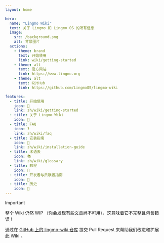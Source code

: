 ```yaml
---
layout: home

hero:
  name: "Lingmo Wiki"
  text: 关于 Lingmo 和 Lingmo OS 的所有信息
  image:
    src: /background.png
    alt: 背景图片
  actions:
    - theme: brand
      text: 开始使用
      link: wiki/getting-started
    - theme: alt
      text: 官方网站
      link: https://www.lingmo.org
    - theme: alt
      text: GitHub
      link: https://github.com/LingmoOS/lingmo-wiki

features:
  - title: 开始使用
    icon: 🚀
    link: zh/wiki/getting-started
  - title: 关于 Lingmo Wiki
    icon: 📕
  - title: FAQ
    icon: ❓
    link: zh/wiki/faq
  - title: 安装指南
    icon: 💾
    link: zh/wiki/installation-guide
  - title: 术语表
    icon: 📚
    link: zh/wiki/glossary
  - title: 教程
    icon: 📝
  - title: 开发者与贡献者指南
    icon: 🌱
  - title: 历史
    icon: 📖
---
```

> [!Important]
> 整个 Wiki 仍然 WIP （你会发现有些文章尚不可用），这意味着它不完整且包含错误！
>
> 通过在 [GitHub 上的 lingmo-wiki 仓库](https://github.com/LingmoOS/lingmo-wiki) 提交 Pull Request 来帮助我们改进和扩展此 Wiki 。
